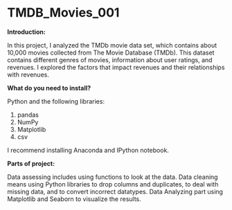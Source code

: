 # TMDB_Movies_001
**Introduction:**

In this project, I analyzed the TMDb movie data set, which contains about 10,000 movies collected from The Movie Database (TMDb). This dataset contains different genres of movies, information about user ratings, and revenues. I explored the factors that impact revenues and their relationships with revenues.

**What do you need to install?**

Python and the following libraries:
1. pandas
2. NumPy
3. Matplotlib
4. csv

I recommend installing Anaconda and IPython notebook. 

**Parts of project:** 

Data assessing includes using functions to look at the data. Data cleaning means using Python libraries to drop columns and duplicates, to deal with missing data, and to convert incorrect datatypes. Data Analyzing part using Matplotlib and Seaborn to visualize the results.
